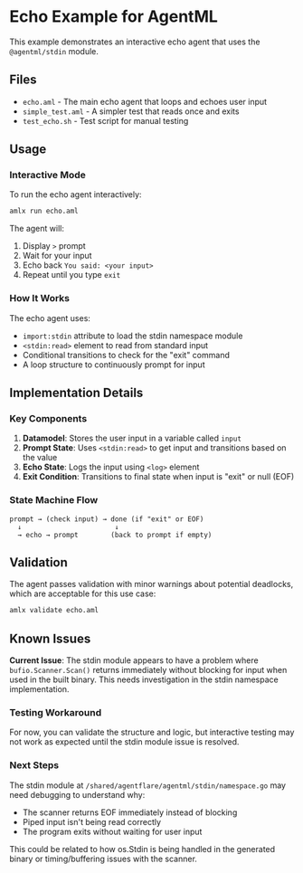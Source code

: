 # Echo Example for AgentML

This example demonstrates an interactive echo agent that uses the `@agentml/stdin` module.

## Files

- `echo.aml` - The main echo agent that loops and echoes user input
- `simple_test.aml` - A simpler test that reads once and exits
- `test_echo.sh` - Test script for manual testing

## Usage

### Interactive Mode

To run the echo agent interactively:

```bash
amlx run echo.aml
```

The agent will:
1. Display `>` prompt
2. Wait for your input
3. Echo back `You said: <your input>`
4. Repeat until you type `exit`

### How It Works

The echo agent uses:
- `import:stdin` attribute to load the stdin namespace module
- `<stdin:read>` element to read from standard input
- Conditional transitions to check for the "exit" command
- A loop structure to continuously prompt for input

## Implementation Details

### Key Components

1. **Datamodel**: Stores the user input in a variable called `input`
2. **Prompt State**: Uses `<stdin:read>` to get input and transitions based on the value
3. **Echo State**: Logs the input using `<log>` element
4. **Exit Condition**: Transitions to final state when input is "exit" or null (EOF)

### State Machine Flow

```
prompt → (check input) → done (if "exit" or EOF)
  ↓                       ↓
  → echo → prompt        (back to prompt if empty)
```

## Validation

The agent passes validation with minor warnings about potential deadlocks, which are acceptable for this use case:

```bash
amlx validate echo.aml
```

## Known Issues

**Current Issue**: The stdin module appears to have a problem where `bufio.Scanner.Scan()` returns immediately without blocking for input when used in the built binary. This needs investigation in the stdin namespace implementation.

### Testing Workaround

For now, you can validate the structure and logic, but interactive testing may not work as expected until the stdin module issue is resolved.

### Next Steps

The stdin module at `/shared/agentflare/agentml/stdin/namespace.go` may need debugging to understand why:
- The scanner returns EOF immediately instead of blocking
- Piped input isn't being read correctly
- The program exits without waiting for user input

This could be related to how os.Stdin is being handled in the generated binary or timing/buffering issues with the scanner.

